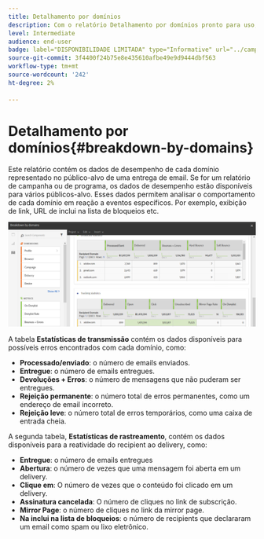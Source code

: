 ```yaml
---
title: Detalhamento por domínios
description: Com o relatório Detalhamento por domínios pronto para uso, saiba mais sobre os dados de desempenho de seus deliveries dependendo do domínio de cada cliente.
level: Intermediate
audience: end-user
badge: label="DISPONIBILIDADE LIMITADA" type="Informative" url="../campaign-standard-migration-home.md" tooltip="Restrito a usuários migrados do Campaign Standard"
source-git-commit: 3f4400f24b75e8e435610afbe49e9d9444dbf563
workflow-type: tm+mt
source-wordcount: '242'
ht-degree: 2%

---
```


# Detalhamento por domínios{#breakdown-by-domains}

Este relatório contém os dados de desempenho de cada domínio representado no público-alvo de uma entrega de email. Se for um relatório de campanha ou de programa, os dados de desempenho estão disponíveis para vários públicos-alvo. Esses dados permitem analisar o comportamento de cada domínio em reação a eventos específicos. Por exemplo, exibição de link, URL de inclui na lista de bloqueios etc.

![](assets/delivery_reports_6.png)

A tabela **Estatísticas de transmissão** contém os dados disponíveis para possíveis erros encontrados com cada domínio, como:

* **Processado/enviado**: o número de emails enviados.
* **Entregue**: o número de emails entregues.
* **Devoluções + Erros**: o número de mensagens que não puderam ser entregues.
* **Rejeição permanente**: o número total de erros permanentes, como um endereço de email incorreto.
* **Rejeição leve**: o número total de erros temporários, como uma caixa de entrada cheia.

A segunda tabela, **Estatísticas de rastreamento**, contém os dados disponíveis para a reatividade do recipient ao delivery, como:

* **Entregue**: o número de emails entregues
* **Abertura**: o número de vezes que uma mensagem foi aberta em um delivery.
* **Clique em**: O número de vezes que o conteúdo foi clicado em um delivery.
* **Assinatura cancelada**: O número de cliques no link de subscrição.
* **Mirror Page**: o número de cliques no link da mirror page.
* **Na inclui na lista de bloqueios**: o número de recipients que declararam um email como spam ou lixo eletrônico.

